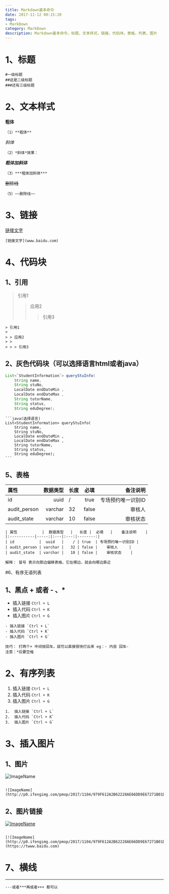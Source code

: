 ```yaml
---
title: Markdown基本命令
date: 2017-11-12 00:15:20
tags: 
- MarkDown
category: MarkDown
description: Markdown基本命令，标题，文本样式，链接，代码块，表格，列表，图片
---
```


# 1、标题

```
#一级标题
##这是二级标题
###还有三级标题
```

# 2、文本样式

**粗体**

```
（1）**粗体**
```

*斜体*

```
（2）*斜体*效果：
```

***粗体加斜体***

```
（3）***粗体加斜体***
```

~~删除线~~

```
（5）~~删除线~~
```

# 3、链接

[链接文字](www.baidu.com)

```
[链接文字](www.baidu.com)
```

# 4、代码块

## 1、引用

> 引用1
>
> > 应用2
> >
> > > 引用3

```
> 引用1
>
> > 应用2
> >
> > > 引用3
```

## 2、灰色代码块（可以选择语言html或者java）



```java
List<`StudentInformation`> queryStuInfo(
    String name,
    String stuNo,
    LocalDate endDateMin ,
    LocalDate endDateMax ,
    String tutorName,
    String status,
    String eduDegree);
```
```
​```java(选择语言)
List<StudentInformation> queryStuInfo(
    String name,
    String stuNo,
    LocalDate endDateMin ,
    LocalDate endDateMax ,
    String tutorName,
    String status,
    String eduDegree);
​```
```



## 5、表格

| 属性           |  数据类型   |   长度 |  必填   |    备注说明    |
|:-----------|-----:|:---|:---:|--------:|
| id           |  uuid   |    / | true  | 专场预约唯一识别ID |
| audit_person | varchar |   32 | false |    审核人     |
| audit_state  | varchar |   10 | false |    审核状态    |

```
| 属性           |  数据类型   |   长度 |  必填   |    备注说明    |
|:-----------|-----:|:---|:---:|--------:|
| id           |  uuid   |    / | true  | 专场预约唯一识别ID |
| audit_person | varchar |   32 | false |    审核人     |
| audit_state  | varchar |   10 | false |    审核状态    |

解释： 冒号 表示向那边偏移表格，它在哪边，就会向哪边靠近
```

#6、有序无语列表

## 1、黑点 + 或者 - 、*

- 插入链接 `Ctrl + L` 
- 插入代码 `Ctrl + K` 
- 插入图片 `Ctrl + G` 

```
- 插入链接 `Ctrl + L` 
- 插入代码 `Ctrl + K` 
- 插入图片 `Ctrl + G` 

技巧： 打两个+ 中间按回车，就可以直接很快打出来 eg：- 内容 回车-
注意：*后要空格
```

# 2、有序列表

1.  插入链接 `Ctrl + L` 
2.  插入代码 `Ctrl + K` 
3.  插入图片 `Ctrl + G` 

```
1.  插入链接 `Ctrl + L` 
2.  插入代码 `Ctrl + K` 
3.  插入图片 `Ctrl + G` 
```


# 3、插入图片

## 1、图片

![ImageName](http://p0.ifengimg.com/pmop/2017/1104/979F612A2B62228AE66DD9E67271B01D8CDE9932_size75_w1280_h1280.jpeg)



```

![ImageName](http://p0.ifengimg.com/pmop/2017/1104/979F612A2B62228AE66DD9E67271B01D8CDE9932_size75_w1280_h1280.jpeg)
```

## 2、图片链接

[![ImageName](http://p0.ifengimg.com/pmop/2017/1104/979F612A2B62228AE66DD9E67271B01D8CDE9932_size75_w1280_h1280.jpeg)](https://twww.baidu.com)

```

[![ImageName](http://p0.ifengimg.com/pmop/2017/1104/979F612A2B62228AE66DD9E67271B01D8CDE9932_size75_w1280_h1280.jpeg)](https://twww.baidu.com)
```



# 7、横线

---

```
---或者***再或者+++ 都可以
```



